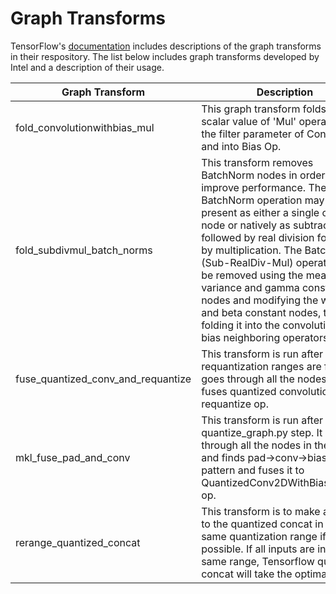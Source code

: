 # Graph Transforms

TensorFlow's [documentation](https://github.com/tensorflow/tensorflow/blob/master/tensorflow/tools/graph_transforms/README.md#transform-reference)
includes descriptions of the graph transforms in their respository. The list below includes graph transforms developed
by Intel and a description of their usage.

| Graph Transform       | Description      |
|-----------------------|------------------|
| fold_convolutionwithbias_mul | This graph transform folds the scalar value of 'Mul' operation into the filter parameter of Conv2D op and into Bias Op. |
| fold_subdivmul_batch_norms | This transform removes BatchNorm nodes in order to improve performance. The BatchNorm operation may be present as either a single operation node or natively as subtraction followed by real division followed by multiplication. The BatchNorm (Sub-RealDiv-Mul) operator can be removed using the mean, variance and gamma constant nodes and modifying the weights and beta constant nodes, thus folding it into the convolution and bias neighboring operators. |
| fuse_quantized_conv_and_requantize | This transform is run after the requantization ranges are frozen. It goes through all the nodes and fuses quantized convolution with requantize op. |
| mkl_fuse_pad_and_conv | This transform is run after the quantize_graph.py step. It goes through all the nodes in the graph and finds pad->conv->bias->relu pattern and fuses it to QuantizedConv2DWithBiasAndRelu op. |
| rerange_quantized_concat | This transform is to make all inputs to the quantized concat in the same quantization range if possible. If all inputs are in the same range, Tensorflow quantized concat will take the optimal path. |